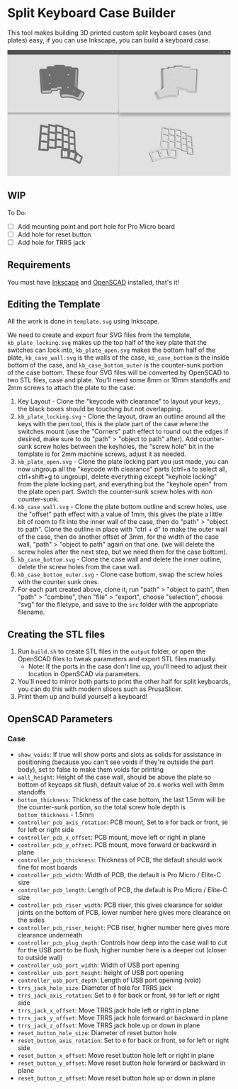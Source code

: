 # Split Keyboard Case Builder

This tool makes building 3D printed custom split keyboard cases (and plates) easy, if you can use Inkscape, you can build a keyboard case.

![Example output STL files](readme_assets/output.png)

## WIP

To Do:

- [ ] Add mounting point and port hole for Pro Micro board
- [ ] Add hole for reset button
- [ ] Add hole for TRRS jack

## Requirements

You must have [Inkscape](https://inkscape.org/) and [OpenSCAD](https://openscad.org/) installed, that's it!

## Editing the Template

All the work is done in `template.svg` using Inkscape.

We need to create and export four SVG files from the template, `kb_plate_locking.svg` makes up the top half of the key plate that the switches can lock into, `kb_plate_open.svg` makes the bottom half of the plate, `kb_case_wall.svg` is the walls of the case, `kb_case_bottom` is the inside bottom of the case, and `kb_case_bottom_outer` is the counter-sunk portion of the case bottom. These four SVG files will be converted by OpenSCAD to two STL files, case and plate. You'll need some 8mm or 10mm standoffs and 2mm screws to attach the plate to the case.

1. Key Layout - Clone the "keycode with clearance" to layout your keys, the black boxes should be touching but not overlapping.
2. `kb_plate_locking.svg` - Clone the layout, draw an outline around all the keys with the pen tool, this is the plate part of the case where the switches mount (use the "Corners" path effect to round out the edges if desired, make sure to do "path" > "object to path" after). Add counter-sunk screw holes between the keyholes, the "screw hole" bit in the template is for 2mm machine screws, adjust it as needed.
3. `kb_plate_open.svg` - Clone the plate locking part you just made, you can now ungroup all the "keycode with clearance" parts (ctrl+a to select all, ctrl+shift+g to ungroup), delete everything except "keyhole locking" from the plate locking part, and everything but the "keyhole open" from the plate open part. Switch the counter-sunk screw holes with non counter-sunk.
4. `kb_case_wall.svg` - Clone the plate bottom outline and screw holes, use the "offset" path effect with a value of 1mm, this gives the plate a little bit of room to fit into the inner wall of the case, then do "path" > "object to path". Clone the outline in place with "ctrl + d" to make the outer wall of the case, then do another offset of 3mm, for the width of the case wall, "path" > "object to path" again on that one. (we will delete the screw holes after the next step, but we need them for the case bottom).
5. `kb_case_bottom.svg` - Clone the case wall and delete the inner outline, delete the screw holes from the case wall.
6. `kb_case_bottom_outer.svg` - Clone case bottom, swap the screw holes with the counter sunk ones.
7. For each part created above, clone it, run "path" > "object to path", then "path" > "combine", then "file" > "export", choose "selection", choose "svg" for the filetype, and save to the `src` folder with the appropriate filename.

## Creating the STL files

1. Run `build.sh` to create STL files in the `output` folder, or open the OpenSCAD files to tweak parameters and export STL files manually.
    - Note: If the ports in the case don't line up, you'll need to adjust their location in OpenSCAD via parameters.
2. You'll need to mirror both parts to print the other half for split keyboards, you can do this with modern slicers such as PrusaSlicer.
3. Print them up and build yourself a keyboard!

## OpenSCAD Parameters

### Case

- `show_voids`: If true will show ports and slots as solids for assistance in positioning (because you can't see voids if they're outside the part body), set to false to make them voids for printing
- `wall_height`: Height of the case wall, should be above the plate so bottom of keycaps sit flush, default value of `20.6` works well with 8mm standoffs
- `bottom_thickness`: Thickness of the case bottom, the last 1.5mm will be the counter-sunk portion, so the total screw hole depth is `bottom_thickness` - 1.5mm
- `controller_pcb_axis_rotation`: PCB mount, Set to `0` for back or front, `90` for left or right side
- `controller_pcb_x_offset`: PCB mount, move left or right in plane
- `controller_pcb_y_offset`: PCB mount, move forward or backward in plane
- `controller_pcb_thickness`: Thickness of PCB, the default should work fine for most boards
- `controller_pcb_width`: Width of PCB, the default is Pro Micro / Elite-C size
- `controller_pcb_length`: Length of PCB, the default is Pro Micro / Elite-C size
- `controller_pcb_riser_width`: PCB riser, this gives clearance for solder joints on the bottom of PCB, lower number here gives more clearance on the sides
- `controller_pcb_riser_height`: PCB riser, higher number here gives more clearance underneath
- `controller_pcb_plug_depth`: Controls how deep into the case wall to cut for the USB port to be flush, higher number here is a deeper cut (closer to outside wall)
- `controller_usb_port_width`: Width of USB port opening
- `controller_usb_port_height`: height of USB port opening
- `controller_usb_port_depth`: Length of USB port opening (void)
- `trrs_jack_hole_size`: Diameter of hole for TRRS jack
- `trrs_jack_axis_rotation`: Set to `0` for back or front, `90` for left or right side
- `trrs_jack_x_offset`: Move TRRS jack hole left or right in plane
- `trrs_jack_y_offset`: Move TRRS jack hole forward or backward in plane
- `trrs_jack_z_offset`: Move TRRS jack hole up or down in plane
- `reset_button_hole_size`: Diameter of reset button hole
- `reset_button_axis_rotation`: Set to `0` for back or front, `90` for left or right side
- `reset_button_x_offset`: Move reset button hole left or right in plane
- `reset_button_y_offset`: Move reset button hole forward or backward in plane
- `reset_button_z_offset`: Move reset button hole up or down in plane